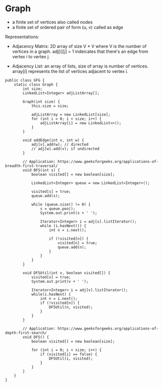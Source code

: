 # Graph
- a finite set of vertices also called nodes
- a finite set of ordered pair of form (u, v) called as edge

Representations:
- Adjacency Matrix: 2D array of size V * V where V is the number of vertices in a graph. adj[i][j] = 1 indeicates that there's an edge from vertex i to vertex j.

- Adjacency List: an array of lists, size of array is number of vertices. array[i] represents the list of vertices adjacent to vertex i.

```
public class GFG {
    static class Graph {
        int size;
        LinkedList<Integer> adjListArray[];

        Graph(int size) {
            this.size = size;

            adjListArray = new LinkedList[size];
            for (int i = 0; i < size; i++) {
                adjListArray[i] = new LinkedList<>();
            }
        }

        void addEdge(int v, int w) {
            adj[v].add(w); // directed
            // adj[w].add(v); if undirected
        }

        // Application: https://www.geeksforgeeks.org/applications-of-breadth-first-traversal/
        void BFS(int s) {
            boolean visited[] = new boolean[size];

            LinkedList<Integer> queue = new LinkedList<Integer>();

            visited[s] = true;
            queue.add(s);

            while (queue.size() != 0) {
                s = queue.poo();
                System.out.print(s + ' ');

                Iterator<Integer> i = adj[s].listIterator();
                while (i.hasNext()) {
                    int n = i.next();

                    if (!visited[n]) {
                        visited[n] = true;
                        queue.add(n);
                    }
                }
            }
        }

        void DFSUtil(int v, boolean visited[]) {
            visited[v] = true;
            System.out.print(v + ' ');

            Iterator<Integer> i = adj[v].listIterator();
            while(i.hasNext) {
                int n = i.next();
                if (!visited[n]) {
                    DFSUtil(n, visited);
                }
            }
        }

        // Application: https://www.geeksforgeeks.org/applications-of-depth-first-search/
        void DFS() {
            boolean visited[] = new boolean[size];

            for (int i = 0; i < size; i++) {
                if (visited[i] == false) {
                    DFSUtil(i, visited);
                }
            }
        }
    }
}
```